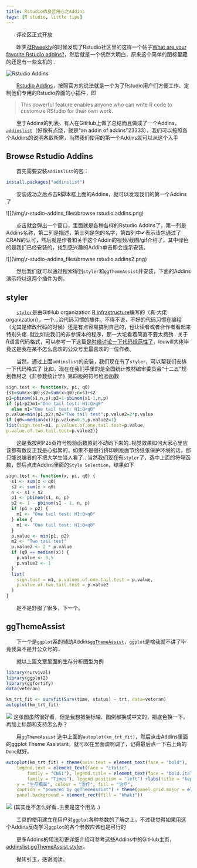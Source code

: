 ```yaml
---
title: Rstudio的良苦用心之Addins
tags: [R studio, little tips]
---
```


　　评论区正式开放

　　昨天逛[Rweekly](https://rweekly.org/)的时候发现了Rstudio社区里的这样一个帖子[What are your favorite Rstudio addins?](https://community.rstudio.com/t/what-are-your-favorite-rstudio-addins/1771)，然后就是一个恍然大明白，原来这个简单的图标里藏的还是有一些玄机的..

<!-- more -->

![Rstudio Addins](\img\r-studio-addins_files\addins.png)

　　[Rstudio Addins](https://www.rstudio.com/resources/webinars/understanding-add-ins/)，按照官方的说法就是一个为了Rstudio用户们方便工作、定制他们专用的Rstudio界面的小插件，即  
>This powerful feature enables anyone who can write R code to customize RStudio for their own work.

　　至于Addins的列表，有人在GitHub上做了总结而且做成了一个Addins，[`addinslist`](https://github.com/daattali/addinslist)（好像有点绕，就是"an addin of addins"23333），我们可以按照各个Addins的说明各取所需，当然我们使用的第一个Addins就可以从这个入手

Browse Rstudio Addins
---------------------

　　首先需要安装`addinslist`的包：

```r
install.packages("addinslist")
```

　　安装成功之后点击R脚本框上面的Addins，就可以发现我们的第一个Addins了 

![](\img\r-studio-addins_files\browse rstudio addins.png)

　　点击就会弹出一个窗口，里面就是各种各样的Rstudio Addins了，第一列是Addins名称，第二列是描述，第三列是包的名字，第四列中✔表示该包通过了CRAN的认可，然后就是作者和关于这个Addin的视频/截图/gif介绍了，其中绿色的是我们已经安装的，找到感兴趣的Addin单击即会提示安装。

![](\img\r-studio-addins_files\browse rstudio addins2.png)

　　然后我们就可以通过搜索得到`styler`和`ggThemeAssist`并安装，下面的Addins演示将以这两个插件为例。

styler
------

　　[`styler`](https://github.com/r-lib/styler)是由GitHub organization [R infrastructure](https://github.com/r-lib)编写的（真·大佬organization），一个...治代码习惯的插件。不得不说，不好的代码习惯在编程（尤其是修改代码的时候）还是有点容易搞到自己的，也让读者或者合作者看起来特别头疼..就比如说我们的非参课本的程序，那一大坨看着简直不要太费劲.. 关于R语言代码格式，可以参考一下这篇[是时候讨论一下代码规范性了](http://mp.weixin.qq.com/s/kNEK2398OZ1D9PIY37iQMw)，louwill大佬毕竟这是我在某不怎么喜欢的公众号里最喜欢的一位作者。

　　当然，通过上面`addinslist`的安装，我们现在有了`styler`，可以帮我们安排一下代码格式了 比如，现在在我们手里的是全国统计教材编审委员会“十二五”规划教材之《非参数统计学》第四版的符号检验函数

```r
sign.test <- function(x, pi, q0)
{s1=sum(x<q0);s2=sum(x>q0);n=s1+s2
p1=pbinom(s1,n,p);p2=1-pbinom(s1-1,n,p)
if (p1>p2)m1="One tail test: H1:Q>q0"
  else m1="One tail test: H1:Q<q0"
p.value=min(p1,p2);m2="Two tail test";p.value2=2*p.value
if (q0==median(x)){p.value=0.5,p.value2=1}
list(sign.test=m1, p.values.of.one.tail.test=p.value,
p.value.of.two.tail.test=p.value2)}
```

　　这是我按照P25页符号检验函数原封不动码下来的..视觉效果如何大家心里应该都有数反正我是心挺累的，如果不是强行挤印刷版面节约纸张保护环境的话，那只能说编者的不把大学生当人看了.. 当然我们现在有`styler`了，选中上面的符号函数，然后点击Addins里面的`Style Selection`，结果如下

```r
sign.test <- function(x, pi, q0) {
  s1 <- sum(x < q0)
  s2 <- sum(x > q0)
  n <- s1 + s2
  p1 <- pbinom(s1, n, p)
  p2 <- 1 - pbinom(s1 - 1, n, p)
  if (p1 > p2) {
    m1 <- "One tail test: H1:Q>q0"
  } else {
    m1 <- "One tail test: H1:Q<q0"
  }
  p.value <- min(p1, p2)
  m2 <- "Two tail test"
  p.value2 <- 2 * p.value
  if (q0 == median(x)) {
    p.value <- 0.5
    p.value2 <- 1
  }
  list(
    sign.test = m1, p.values.of.one.tail.test = p.value,
    p.value.of.two.tail.test = p.value2
  )
}
```

　　是不是舒服了很多，下一个。

ggThemeAssist
-------------

　　下一个是`ggplot`系的辅助Addins[`ggThemeAssist`](https://github.com/calligross/ggthemeassist)，`ggplot`是啥我就不讲了毕竟我真不是开公众号的..

　　就以上篇文章里面的生存分析图型为例

``` r
library(survival)
library(ggplot2)
library(ggfortify)
data(veteran)

km_trt_fit <- survfit(Surv(time, status) ~ trt, data=veteran)
autoplot(km_trt_fit)
```

![](/img/r-studio-addins_files/figure-markdown_github/unnamed-chunk-4-1.png) 这张图虽然很好看，但是我想把坐标轴、图例都换成中文的，把底色换一下，再加上标题和支持怎么办？

　　用`ggThemeAssist` 选中上面的`autoplot(km_trt_fit)`，然后点击Addins里面的ggplot Theme Assistant，就可以在里面调啊调了，记得最后点一下右上角的`Done`就好。

``` r
autoplot(km_trt_fit) + theme(axis.text = element_text(face = "bold"), 
    legend.text = element_text(face = "italic", 
        family = "CNS1"), legend.title = element_text(face = "bold.italic", 
        family = "Times"), legend.position = "left") +labs(title = "keplan-meier生存估计", x = "时间", 
    y = "生存概率", colour = "治疗", fill = "治疗", 
    caption = "powered by ggThemeAssist") + theme(panel.grid.major = element_line(linetype = "dashed"), 
    panel.background = element_rect(fill = "khaki"))
```

![](/img/r-studio-addins_files/figure-markdown_github/unnamed-chunk-5-1.png) 
(其实也不怎么好看..主要是这个用法..)

　　工具的使用建立在用户对`ggplot`各种参数的了解之上，不过我觉得如果用这个Addins反向学习`ggplot`的各个参数应该也是可行的

　　更多Addins的用法和更详细介绍可参考这些Addins中的GitHub主页，[addinslist](https://github.com/daattali/addinslist),[ggThemeAssist](https://github.com/calligross/ggthemeassist),[styler](https://github.com/r-lib/styler)。

　　抛砖引玉，感谢阅读。